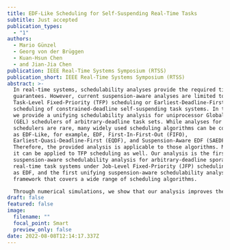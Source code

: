 ```yaml
---
title: EDF-Like Scheduling for Self-Suspending Real-Time Tasks
subtitle: Just accepted
publication_types:
  - "1"
authors:
  - Mario Günzel
  - Georg von der Brüggen
  - Kuan-Hsun Chen
  - and Jian-Jia Chen
publication: IEEE Real-Time Systems Symposium (RTSS)
publication_short: IEEE Real-Time Systems Symposium (RTSS)
abstract: >-
  In real-time systems, schedulability analyses provide the required timing
  guarantees. However, current suspension-aware analyses are limited to
  Task-Level Fixed-Priority (TFP) scheduling or Earliest-Deadline-First (EDF)
  scheduling of constrained-deadline self-suspending task systems. In this work,
  we provide a unifying schedulability analysis for uniprocessor Global EDF-Like
  (GEL) schedulers of arbitrary-deadline task sets. While analyses for EDF-Like
  schedulers are rare, many widely used scheduling algorithms can be considered
  as EDF-Like, for example, EDF, First-In-First-Out (FIFO),
  Earliest-Quasi-Deadline-First (EQDF), and Suspension-Aware EDF (SAEDF).
  Therefore, the provided analysis is applicable to those algorithms. Moreover,
  it can be applied to TFP scheduling as well. Our analysis is the first
  suspension-aware schedulability analysis for arbitrary-deadline sporadic
  real-time task systems under Job-Level Fixed-Priority (JFP) scheduling, such
  as EDF, and the first unifying suspension-aware schedulability analysis
  framework that covers a wide range of scheduling algorithms.

  Through numerical simulations, we show that our analysis improves the state of the art for constrained-deadline EDF scenarios.
draft: false
featured: false
image:
  filename: ""
  focal_point: Smart
  preview_only: false
date: 2022-08-08T12:14:17.337Z
---
```

